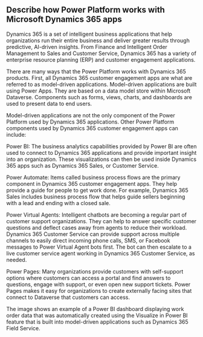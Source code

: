 ## Describe how Power Platform works with Microsoft Dynamics 365 apps

Dynamics 365 is a set of intelligent business applications that help organizations run their entire business and deliver greater results through predictive, AI-driven insights. From Finance and Intelligent Order Management to Sales and Customer Service, Dynamics 365 has a variety of enterprise resource planning (ERP) and customer engagement applications.

There are many ways that the Power Platform works with Dynamics 365 products. First, all Dynamics 365 customer engagement apps are what are referred to as model-driven applications. Model-driven applications are built using Power Apps. They are based on a data model store within Microsoft Dataverse. Components such as forms, views, charts, and dashboards are used to present data to end users.

Model-driven applications are not the only component of the Power Platform used by Dynamics 365 applications. Other Power Platform components used by Dynamics 365 customer engagement apps can include:

Power BI: The business analytics capabilities provided by Power BI are often used to connect to Dynamics 365 applications and provide important insight into an organization. These visualizations can then be used inside Dynamics 365 apps such as Dynamics 365 Sales, or Customer Service.

Power Automate: Items called business process flows are the primary component in Dynamics 365 customer engagement apps. They help provide a guide for people to get work done. For example, Dynamics 365 Sales includes business process flow that helps guide sellers beginning with a lead and ending with a closed sale.

Power Virtual Agents: Intelligent chatbots are becoming a regular part of customer support organizations. They can help to answer specific customer questions and deflect cases away from agents to reduce their workload. Dynamics 365 Customer Service can provide support across multiple channels to easily direct incoming phone calls, SMS, or Facebook messages to Power Virtual Agent bots first. The bot can then escalate to a live customer service agent working in Dynamics 365 Customer Service, as needed.

Power Pages: Many organizations provide customers with self-support options where customers can access a portal and find answers to questions, engage with support, or even open new support tickets. Power Pages makes it easy for organizations to create externally facing sites that connect to Dataverse that customers can access.

The image shows an example of a Power BI dashboard displaying work order data that was automatically created using the Visualize in Power BI feature that is built into model-driven applications such as Dynamics 365 Field Service.
